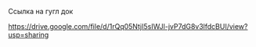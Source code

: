 Ссылка на гугл док

https://drive.google.com/file/d/1rQq05NtjI5sIWJl-jvP7dG8v3lfdcBUI/view?usp=sharing
